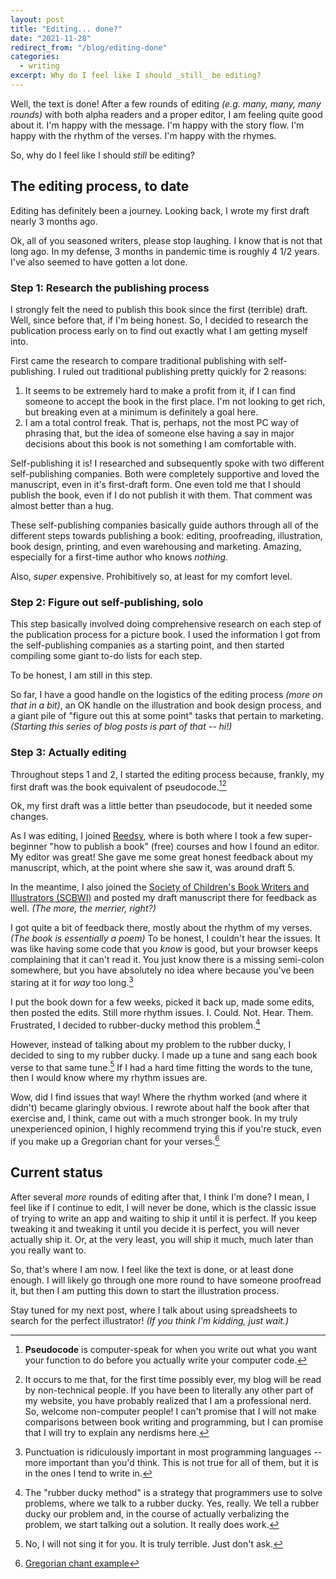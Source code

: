 ```yaml
---
layout: post
title: "Editing... done?"
date: "2021-11-28"
redirect_from: "/blog/editing-done"
categories:
  - writing
excerpt: Why do I feel like I should _still_ be editing?
---
```


Well, the text is done! After a few rounds of editing _(e.g. many, many, many rounds)_ with both alpha readers and a proper editor, I am feeling quite good about it. I'm happy with the message. I'm happy with the story flow. I'm happy with the rhythm of the verses. I'm happy with the rhymes.

So, why do I feel like I should _still_ be editing?

## The editing process, to date

Editing has definitely been a journey. Looking back, I wrote my first draft nearly 3 months ago.

Ok, all of you seasoned writers, please stop laughing. I know that is not that long ago. In my defense, 3 months in pandemic time is roughly 4 1/2 years. I've also seemed to have gotten a lot done.

### Step 1: Research the publishing process

I strongly felt the need to publish this book since the first (terrible) draft. Well, since before that, if I'm being honest. So, I decided to research the publication process early on to find out exactly what I am getting myself into.

First came the research to compare traditional publishing with self-publishing. I ruled out traditional publishing pretty quickly for 2 reasons:

1. It seems to be extremely hard to make a profit from it, if I can find someone to accept the book in the first place. I'm not looking to get rich, but breaking even at a minimum is definitely a goal here.
2. I am a total control freak. That is, perhaps, not the most PC way of phrasing that, but the idea of someone else having a say in major decisions about this book is not something I am comfortable with.

Self-publishing it is! I researched and subsequently spoke with two different self-publishing companies. Both were completely supportive and loved the manuscript, even in it's first-draft form. One even told me that I should publish the book, even if I do not publish it with them. That comment was almost better than a hug.

These self-publishing companies basically guide authors through all of the different steps towards publishing a book: editing, proofreading, illustration, book design, printing, and even warehousing and marketing. Amazing, especially for a first-time author who knows _nothing_.

Also, _super_ expensive. Prohibitively so, at least for my comfort level.

### Step 2: Figure out self-publishing, solo

This step basically involved doing comprehensive research on each step of the publication process for a picture book. I used the information I got from the self-publishing companies as a starting point, and then started compiling some giant to-do lists for each step.

To be honest, I am still in this step.

So far, I have a good handle on the logistics of the editing process _(more on that in a bit)_, an OK handle on the illustration and book design process, and a giant pile of "figure out this at some point" tasks that pertain to marketing. _(Starting this series of blog posts is part of that -- hi!)_

### Step 3: Actually editing

Throughout steps 1 and 2, I started the editing process because, frankly, my first draft was the book equivalent of pseudocode.[^1][^2]

Ok, my first draft was a little better than pseudocode, but it needed some changes.

As I was editing, I joined [Reedsy](https://reedsy.com/), where is both where I took a few super-beginner "how to publish a book" (free) courses and how I found an editor. My editor was great! She gave me some great honest feedback about my manuscript, which, at the point where she saw it, was around draft 5.

In the meantime, I also joined the [Society of Children's Book Writers and Illustrators (SCBWI)](https://www.scbwi.org/) and posted my draft manuscript there for feedback as well. _(The more, the merrier, right?)_

I got quite a bit of feedback there, mostly about the rhythm of my verses. _(The book is essentially a poem)_ To be honest, I couldn't hear the issues. It was like having some code that you _know_ is good, but your browser keeps complaining that it can't read it. You just know there is a missing semi-colon somewhere, but you have absolutely no idea where because you've been staring at it for _way_ too long.[^3]

I put the book down for a few weeks, picked it back up, made some edits, then posted the edits. Still more rhythm issues. I. Could. Not. Hear. Them. Frustrated, I decided to rubber-ducky method this problem.[^4]

However, instead of talking about my problem to the rubber ducky, I decided to sing to my rubber ducky. I made up a tune and sang each book verse to that same tune.[^5] If I had a hard time fitting the words to the tune, then I would know where my rhythm issues are.

Wow, did I find issues that way! Where the rhythm worked (and where it didn't) became glaringly obvious. I rewrote about half the book after that exercise and, I think, came out with a much stronger book. In my truly unexperienced opinion, I highly recommend trying this if you're stuck, even if you make up a Gregorian chant for your verses.[^6]

## Current status

After several _more_ rounds of editing after that, I think I'm done? I mean, I feel like if I continue to edit, I will never be done, which is the classic issue of trying to write an app and waiting to ship it until it is perfect. If you keep tweaking it and tweaking it until you decide it is perfect, you will never actually ship it. Or, at the very least, you will ship it much, much later than you really want to.

So, that's where I am now. I feel like the text is done, or at least done enough. I will likely go through one more round to have someone proofread it, but then I am putting this down to start the illustration process.

Stay tuned for my next post, where I talk about using spreadsheets to search for the perfect illustrator! _(If you think I'm kidding, just wait.)_



[^1]: __Pseudocode__ is computer-speak for when you write out what you want your function to do before you actually write your computer code.
[^2]: It occurs to me that, for the first time possibly ever, my blog will be read by non-technical people. If you have been to literally any other part of my website, you have probably realized that I am a professional nerd. So, welcome non-computer people! I can't promise that I will not make comparisons between book writing and programming, but I can promise that I will try to explain any nerdisms here.
[^3]: Punctuation is ridiculously important in most programming languages -- more important than you'd think. This is not true for all of them, but it is in the ones I tend to write in.
[^4]: The "rubber ducky method" is a strategy that programmers use to solve problems, where we talk to a rubber ducky. Yes, really. We tell a rubber ducky our problem and, in the course of actually verbalizing the problem, we start talking out a solution. It really does work.
[^5]: No, I will not sing it for you. It is truly terrible. Just don't ask.
[^6]: [Gregorian chant example](https://www.youtube.com/watch?v=WhP4DS2WURU)
